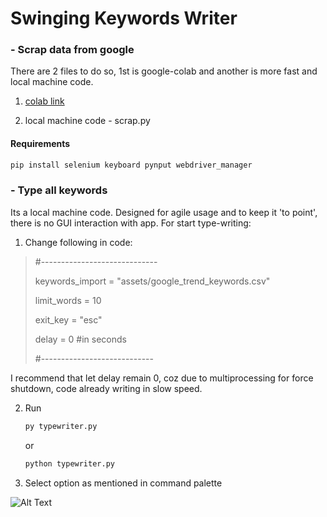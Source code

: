 # Swinging Keywords Writer

### - Scrap data from google

There are 2 files to do so, 1st is google-colab
and another is more fast and local machine code.

1) [colab link](https://colab.research.google.com/drive/1nIoFRBLoevumDFnm0MjlOCmnLldJDuQB?usp=sharing)

2) local machine code - scrap.py

#### Requirements

```python
pip install selenium keyboard pynput webdriver_manager
```

### - Type all keywords
Its a local machine code. Designed for agile usage and to keep it 'to point', there is no GUI interaction with app.
For start type-writing:<br/>
1) Change following in code:
  >
  > #-----------------------------
  >
  > keywords_import  = "assets/google_trend_keywords.csv"
  >
  > limit_words = 10
  >
  > exit_key = "esc"
  >
  > delay = 0   #in seconds
  >
  > #----------------------------
  > 
  I recommend that let delay remain 0, coz due to multiprocessing for force shutdown, code already writing in slow speed.
  
2) Run
    ```python
    py typewriter.py
    ```
    or
    ```python 
    python typewriter.py
    ```
3) Select option as mentioned in command palette

![Alt Text](https://media.giphy.com/media/vFKqnCdLPNOKc/giphy.gif)
